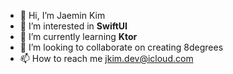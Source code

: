 - 👋 Hi, I’m Jaemin Kim
- 👀 I’m interested in **SwiftUI**
- 🌱 I’m currently learning **Ktor**
- 💞️ I’m looking to collaborate on creating 8degrees
- 📫 How to reach me [jkim.dev@icloud.com](jkim.dev@icloud.com)

<!---
jkimdev/jkimdev is a ✨ special ✨ repository because its `README.md` (this file) appears on your GitHub profile.
You can click the Preview link to take a look at your changes.
--->
